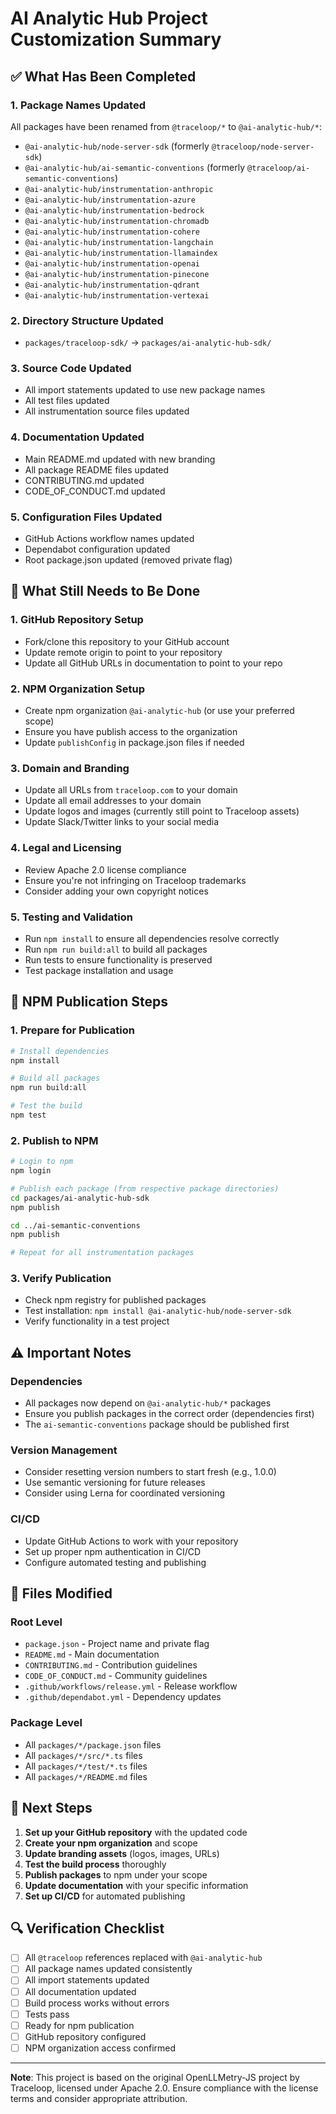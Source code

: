 # AI Analytic Hub Project Customization Summary

## ✅ What Has Been Completed

### 1. Package Names Updated
All packages have been renamed from `@traceloop/*` to `@ai-analytic-hub/*`:

- `@ai-analytic-hub/node-server-sdk` (formerly `@traceloop/node-server-sdk`)
- `@ai-analytic-hub/ai-semantic-conventions` (formerly `@traceloop/ai-semantic-conventions`)
- `@ai-analytic-hub/instrumentation-anthropic`
- `@ai-analytic-hub/instrumentation-azure`
- `@ai-analytic-hub/instrumentation-bedrock`
- `@ai-analytic-hub/instrumentation-chromadb`
- `@ai-analytic-hub/instrumentation-cohere`
- `@ai-analytic-hub/instrumentation-langchain`
- `@ai-analytic-hub/instrumentation-llamaindex`
- `@ai-analytic-hub/instrumentation-openai`
- `@ai-analytic-hub/instrumentation-pinecone`
- `@ai-analytic-hub/instrumentation-qdrant`
- `@ai-analytic-hub/instrumentation-vertexai`

### 2. Directory Structure Updated
- `packages/traceloop-sdk/` → `packages/ai-analytic-hub-sdk/`

### 3. Source Code Updated
- All import statements updated to use new package names
- All test files updated
- All instrumentation source files updated

### 4. Documentation Updated
- Main README.md updated with new branding
- All package README files updated
- CONTRIBUTING.md updated
- CODE_OF_CONDUCT.md updated

### 5. Configuration Files Updated
- GitHub Actions workflow names updated
- Dependabot configuration updated
- Root package.json updated (removed private flag)

## 🔄 What Still Needs to Be Done

### 1. GitHub Repository Setup
- Fork/clone this repository to your GitHub account
- Update remote origin to point to your repository
- Update all GitHub URLs in documentation to point to your repo

### 2. NPM Organization Setup
- Create npm organization `@ai-analytic-hub` (or use your preferred scope)
- Ensure you have publish access to the organization
- Update `publishConfig` in package.json files if needed

### 3. Domain and Branding
- Update all URLs from `traceloop.com` to your domain
- Update all email addresses to your domain
- Update logos and images (currently still point to Traceloop assets)
- Update Slack/Twitter links to your social media

### 4. Legal and Licensing
- Review Apache 2.0 license compliance
- Ensure you're not infringing on Traceloop trademarks
- Consider adding your own copyright notices

### 5. Testing and Validation
- Run `npm install` to ensure all dependencies resolve correctly
- Run `npm run build:all` to build all packages
- Run tests to ensure functionality is preserved
- Test package installation and usage

## 🚀 NPM Publication Steps

### 1. Prepare for Publication
```bash
# Install dependencies
npm install

# Build all packages
npm run build:all

# Test the build
npm test
```

### 2. Publish to NPM
```bash
# Login to npm
npm login

# Publish each package (from respective package directories)
cd packages/ai-analytic-hub-sdk
npm publish

cd ../ai-semantic-conventions
npm publish

# Repeat for all instrumentation packages
```

### 3. Verify Publication
- Check npm registry for published packages
- Test installation: `npm install @ai-analytic-hub/node-server-sdk`
- Verify functionality in a test project

## ⚠️ Important Notes

### Dependencies
- All packages now depend on `@ai-analytic-hub/*` packages
- Ensure you publish packages in the correct order (dependencies first)
- The `ai-semantic-conventions` package should be published first

### Version Management
- Consider resetting version numbers to start fresh (e.g., 1.0.0)
- Use semantic versioning for future releases
- Consider using Lerna for coordinated versioning

### CI/CD
- Update GitHub Actions to work with your repository
- Set up proper npm authentication in CI/CD
- Configure automated testing and publishing

## 📁 Files Modified

### Root Level
- `package.json` - Project name and private flag
- `README.md` - Main documentation
- `CONTRIBUTING.md` - Contribution guidelines
- `CODE_OF_CONDUCT.md` - Community guidelines
- `.github/workflows/release.yml` - Release workflow
- `.github/dependabot.yml` - Dependency updates

### Package Level
- All `packages/*/package.json` files
- All `packages/*/src/*.ts` files
- All `packages/*/test/*.ts` files
- All `packages/*/README.md` files

## 🎯 Next Steps

1. **Set up your GitHub repository** with the updated code
2. **Create your npm organization** and scope
3. **Update branding assets** (logos, images, URLs)
4. **Test the build process** thoroughly
5. **Publish packages** to npm under your scope
6. **Update documentation** with your specific information
7. **Set up CI/CD** for automated publishing

## 🔍 Verification Checklist

- [ ] All `@traceloop` references replaced with `@ai-analytic-hub`
- [ ] All package names updated consistently
- [ ] All import statements updated
- [ ] All documentation updated
- [ ] Build process works without errors
- [ ] Tests pass
- [ ] Ready for npm publication
- [ ] GitHub repository configured
- [ ] NPM organization access confirmed

---

**Note**: This project is based on the original OpenLLMetry-JS project by Traceloop, licensed under Apache 2.0. Ensure compliance with the license terms and consider appropriate attribution.
